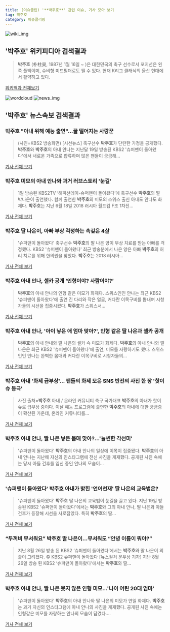 ```yaml
---
title: (이슈클립) '**박주호**' 관련 이슈, 기사 모아 보기
tag: 박주호
category: 이슈클리핑
---
```

![wiki_img](https://user-images.githubusercontent.com/42597476/44503234-41136a80-a6d0-11e8-9071-6fc6418eafe4.png)
## **'**박주호**'** 위키피디아 검색결과
>**박주호** (朴柱昊, 1987년 1월 16일 ~ )은 대한민국의 축구 선수로서 포지션은 왼쪽 풀백이며, 수비형 미드필더로도 뛸 수 있다. 현재 K리그 클래식의 울산 현대에서 활약하고 있다.

<a href="https://ko.wikipedia.org/wiki/박주호" target="_blank">위키백과 전체보기</a>

![wordcloud](https://s3.ap-northeast-2.amazonaws.com/lyrics101-wordcloud/2018-09-01-1535763067.png)
![news_img](https://user-images.githubusercontent.com/42597476/44507050-1206f400-a6e4-11e8-8d98-7ffbfebb353f.png)
## **'**박주호**'** 뉴스속보 검색결과
### **박주호** "아내 위해 예능 출연"…꿀 떨어지는 사랑꾼

>(사진=KBS2 방송화면) [시선뉴스] 축구선수 **박주호**가 단란한 가정을 공개했다. **박주호**와 **박주호**의 아내 안나는 지난달 19일 방송된 KBS2 '슈퍼맨이 돌아왔다'에서 새로운 가족으로 합류하며 많은 팬들이 궁금해...

<a href="http://www.sisunnews.co.kr/news/articleView.html?idxno=89364" target="_blank">기사 전체 보기</a>

### **박주호** 미모의 아내 안나와 과거 러브스토리 '눈길'

>1일 방송된 KBS2TV ‘해피선데이-슈퍼맨이 돌아왔다’에 축구선수 **박주호**의 딸 박나은이 출연했다. 함께 출연한 **박주호**의 미모의 스위스 출신 아내도 안나도 화제다. **박주호**는 지난 6월 18일 2018 러시아 월드컵 F조 1차전...

<a href="http://www.kookje.co.kr/news2011/asp/newsbody.asp?code=0500&key=20180901.99099000029" target="_blank">기사 전체 보기</a>

### **박주호** 딸 나은이, 아빠 부상 걱정하는 속깊은 4살

>'슈퍼맨이 돌아왔다' 축구선수 **박주호**의 딸 나은 양이 부상 치료를 받는 아빠를 걱정했다. KBS2 '슈퍼맨이 돌아왔다' 최근 방송분에서 나은 양은 아빠 **박주호**의 허리 치료를 위해 한의원을 찾았다. **박주호**는 2018 러시아...

<a href="http://news20.busan.com/controller/newsController.jsp?newsId=20180901000020" target="_blank">기사 전체 보기</a>

### **박주호** 아내 안나, 셀카 공개 ‘인형이야? 사람이야?’

>**박주호**의 아내 안나의 인형 같은 미모가 화제다. 스위스인인 안나는 최근 KBS2 ‘슈퍼맨이 돌아왔다’에 출연 긴 다리와 작은 얼굴, 커다란 이목구비를 뽐내며 시청자들의 시선을 집중시켰다. **박주호**가 스위스서...

<a href="http://daily.hankooki.com/lpage/entv/201809/dh20180901093424139020.htm" target="_blank">기사 전체 보기</a>

### **박주호** 아내 안나, '아이 낳은 애 엄마 맞아?', 인형 같은 딸 나은과 셀카 공개

>**박주호**의 아내 안내와 딸 나은의 셀카 속 미모가 화제다. **박주호**의 아내 안나와 딸 나은은 최근 KBS2 '슈퍼맨이 돌아왔다'에 출연, 미모를 자랑하기도 했다. 스위스인인 안나는 완벽한 몸매와 커다란 이목구비로 시청자들의...

<a href="http://www.whitepaper.co.kr/news/articleView.html?idxno=112909" target="_blank">기사 전체 보기</a>

### **박주호** 아내 '화제 급부상'... 팬들의 화제 모은 SNS 반전의 사진 한 장 '핫이슈 등극'

>사진 출처=**박주호** 아내 / 온라인 커뮤니티 축구 국가대표 **박주호**의 아내가 핫이슈로 급부상 중이다.   이날 예능 프로그램에 출연한 **박주호**의 아내에 대한 궁금증이 확산된 가운데, 온라인 커뮤니티를...

<a href="http://www.siminilbo.co.kr/news/articleView.html?idxno=578000" target="_blank">기사 전체 보기</a>

### **박주호** 아내 안나, 딸 나은 낳은 몸매 맞아?…'늘씬한 각선미' 

>'슈퍼맨이 돌아왔다' **박주호**의 아내 안나의 일상에 이목이 집중됐다.   **박주호**의 아내 안나는 지난해 자신의 인스타그램에 전신 사진을 게재했다. 공개된 사진 속에는 당시 아들 건후를 임신 중인 안나의 모습이...

<a href="http://www.topstarnews.net/news/articleView.html?idxno=474678" target="_blank">기사 전체 보기</a>

### '슈퍼맨이 돌아왔다' **박주호** 아내가 밝힌 '언어천재' 딸 나은의 교육법은?

>'슈퍼맨이 돌아왔다' **박주호** 딸 나은의 교육법이 눈길을 끌고 있다. 지난 19일 방송된 KBS2 '슈퍼맨이 돌아왔다'에서는 **박주호**와 그의 아내 안나, 딸 나은과 아들 건후가 등장해 시선을 사로잡았다. 특히 **박주호**의 딸...

<a href="http://www.starseoultv.com/news/articleView.html?idxno=505900" target="_blank">기사 전체 보기</a>

### “두꺼비 무서워요” **박주호** 딸 나은이…무서워도 “안녕 이름이 뭐야?”

>지난 8월 26일 방송 된 KBS2 ‘슈퍼맨이 돌아왔다’에서는 **박주호**와 딸 나은이 외출이 그려졌다.     © KBS2 슈퍼맨이 돌아왔다 [뉴스컬처 문우상 기자] 지난 8월 26일 방송 된 KBS2 ‘슈퍼맨이 돌아왔다’에서는 **박주호**와 딸...

<a href="http://www.newsculture.tv/sub_read.html?uid=139698&section=sc227" target="_blank">기사 전체 보기</a>

### **박주호** 아내 안나, 딸 나은 못지 않은 인형 미모…'나이 어린 20대 엄마' 

>'슈퍼맨이 돌아왔다' **박주호**의 아내 안나와 딸 나은의 미모가 연일 화제다. **박주호**는 과거 자신의 인스타그램에 아내 안나의 사진을 게재했다. 공개된 사진 속에는 인형같은 미모를 자랑하는 안나의 모습이 담겼다....

<a href="http://www.topstarnews.net/news/articleView.html?idxno=473924" target="_blank">기사 전체 보기</a>


